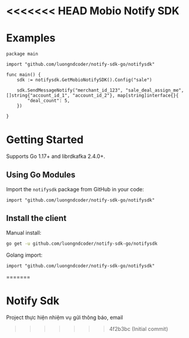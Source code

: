 <<<<<<< HEAD
Mobio Notify SDK
=====================================================

Examples
========
```golang
package main

import "github.com/luongndcoder/notify-sdk-go/notifysdk"

func main() {
	sdk := notifysdk.GetMobioNotifySDK().Config("sale")

	sdk.SendMessageNotify("merchant_id_123", "sale_deal_assign_me", []string{"account_id_1", "account_id_2"}, map[string]interface{}{
		"deal_count": 5,
	})

}
```

Getting Started
===============
Supports Go 1.17+ and librdkafka 2.4.0+.

Using Go Modules
----------------

Import the `notifysdk` package from GitHub in your code:

```golang
import "github.com/luongndcoder/notify-sdk-go/notifysdk"
```

Install the client
------------------


Manual install:
```bash
go get -u github.com/luongndcoder/notify-sdk-go/notifysdk
```

Golang import:
```golang
import "github.com/luongndcoder/notify-sdk-go/notifysdk"
```
=======
# Notify Sdk

Project thực hiện nhiệm vụ gửi thông báo, email
>>>>>>> 4f2b3bc (Initial commit)
